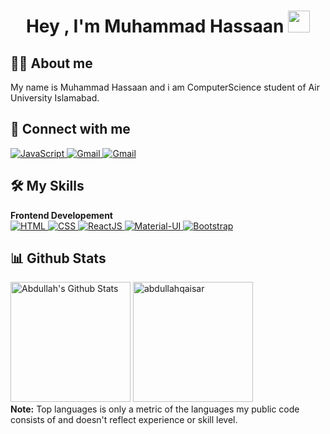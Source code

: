 <h1 align="center">Hey , I'm Muhammad Hassaan <img src="https://media.giphy.com/media/hvRJCLFzcasrR4ia7z/giphy.gif"
        width="35"></h1>

## :sassy_man: About me
My name is Muhammad Hassaan and i am ComputerScience student of Air University Islamabad.

## 👯 Connect with me
<p>
    <a href="https://www.linkedin.com/in/hassaan-atif/" target="_blank">
        <img alt="JavaScript"
            src="https://img.shields.io/badge/LinkedIn-0077B5?style=for-the-badge&logo=linkedin&logoColor=white">
    </a>
    <a href="mailto:hassaanatif5@gmail.com" target="_blank">
        <img alt="Gmail" src="https://img.shields.io/badge/Gmail-D14836?style=for-the-badge&logo=gmail&logoColor=white">
    </a>
    <a href="https://github.com/abdullahqaisar" target="_blank">
        <img alt="Gmail"
            src="https://img.shields.io/badge/GitHub-100000?style=for-the-badge&logo=github&logoColor=white">
    </a>
</p>



## 🛠️ My Skills
<summary><b>Frontend Developement</b></summary>
    <a href="https://www.w3.org/html/" target="_blank">
        <img alt="HTML"
            src="https://img.shields.io/badge/html5-%23E34F26.svg?style=for-the-badge&logo=html5&logoColor=white">
    </a>
    <a href="https://www.w3schools.com/css/" target="_blank">
        <img alt="CSS"
            src="https://img.shields.io/badge/css3-%231572B6.svg?style=for-the-badge&logo=css3&logoColor=white">
    </a>
    <a href="https://www.w3schools.com/react/" target="_blank">
        <img alt="ReactJS"
            src="https://img.shields.io/badge/react-%2320232a.svg?style=for-the-badge&logo=react&logoColor=%2361DAFB">
    </a>
    <a href="https://mui.com/" target="_blank">
        <img alt="Material-UI"
            src="https://img.shields.io/badge/MUI-%230081CB.svg?style=for-the-badge&logo=mui&logoColor=white">
    </a>
    <a href="https://getbootstrap.com/" target="_blank">
        <img alt="Bootstrap"
            src="https://img.shields.io/badge/bootstrap-%23563D7C.svg?style=for-the-badge&logo=bootstrap&logoColor=white">
    </a>


   
## 📊 Github Stats
<p>
    <a href="https://github.com/anuraghazra/github-readme-stats"><img alt="Abdullah's Github Stats"
            src="https://github-readme-stats.vercel.app/api?username=abdullahqaisar&show_icons=true&count_private=true&theme=algolia"
            height="192px" /></a>
    <img src="https://github-readme-stats.vercel.app/api/top-langs?username=abdullahqaisar&langs_count=10&show_icons=true&locale=en&layout=compact&theme=algolia"
        alt="abdullahqaisar" height="192px" />
    <br />
    <b>Note:</b> Top languages is only a metric of the languages my public code consists of and doesn't reflect
    experience or skill level.
</p>
